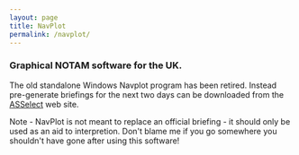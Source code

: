 ```yaml
---
layout: page
title: NavPlot
permalink: /navplot/
---
```


### Graphical NOTAM software for the UK.

The old standalone Windows Navplot program has been retired. Instead
pre-generate briefings for the next two days can be downloaded from the
[ASSelect](https://asselect.uk) web site.

Note - NavPlot is not meant to replace an official briefing - it
should only be used as an aid to interpretion. Don't blame me if you go
somewhere you shouldn't have gone after using this software!
